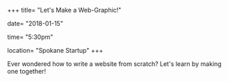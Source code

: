 +++
title= "Let's Make a Web-Graphic!"

date= "2018-01-15"

time= "5:30pm"

location= "Spokane Startup"
+++

Ever wondered how to write a website from scratch?  Let's learn by making one together!

